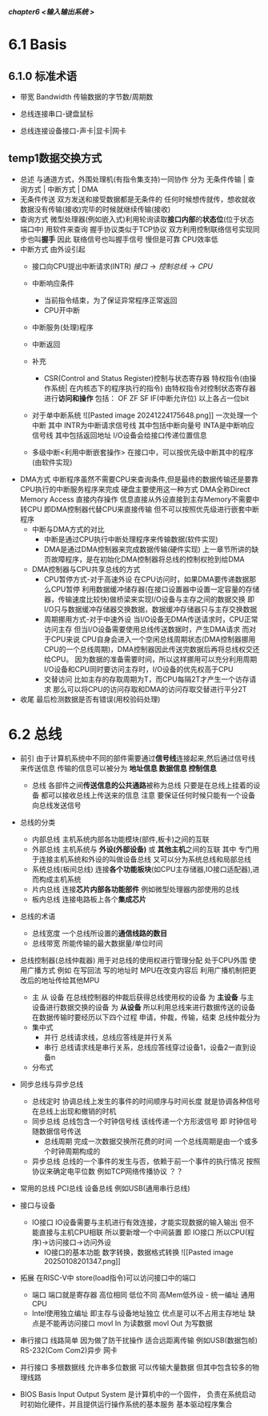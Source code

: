 ***chapter6 <输入输出系统 >***
# 6.1 Basis
## 6.1.0 标准术语
- 带宽 Bandwidth
	传输数据的字节数/周期数

- 总线连接串口-键盘鼠标
- 总线连接设备接口-声卡|显卡|网卡
## temp1数据交换方式
- 总述
	与通道方式，外围处理机(有指令集支持)一同协作
	分为
	无条件传输 | 查询方式 | 中断方式 | DMA
- 无条件传送
	双方发送和接受数据都是无条件的
	任何时候想传就传，想收就收
	数据没有传输(接收)完毕的时候就继续传输(接收)
- 查询方式
	微型处理器(例如嵌入式)利用轮询读取**接口内部**的**状态位**(位于状态端口中) 
	用软件来查询
	握手协议类似于TCP协议
	双方利用控制联络信号实现同步也叫**握手**
	因此 联络信号也叫握手信号
	慢但是可靠 CPU效率低
- 中断方式
	由外设引起
	- 接口向CPU提出中断请求(INTR)
		$接口\rightarrow 控制总线 \rightarrow CPU$
	- 中断响应条件
		- 当前指令结束，为了保证异常程序正常返回
		- CPU开中断
	- 中断服务(处理)程序
		
	- 中断返回
	- 补充
		- CSR(Control and Status Register)控制与状态寄存器
			特权指令(由操作系统| 在内核态下的程序执行的指令)
			由特权指令对控制状态寄存器进行**访问和操作**
			包括：
				OF ZF SF IF(中断允许位)
				以上各占一位bit
			
	- 对于单中断系统
		![[Pasted image 20241224175648.png]]
		一次处理一个中断
		其中
		INTR为中断请求信号线 其中包括中断向量号
		INTA是中断响应信号线 其中包括返回地址
		I/O设备会给接口传递位置信息
	- 多级中断<利用中断嵌套操作>
		在接口中，可以按优先级中断其中的程序(由软件实现)
- DMA方式
	中断程序虽然不需要CPU来查询条件,但是最终的数据传输还是要靠CPU执行的中断服务程序来完成
	硬盘主要使用这一种方式
	DMA全称Direct Memory Access 直接内存操作
	信息直接从外设直接到主存Memory不需要中转CPU
	即DMA控制器代替CPU来直接传输
	但不可以按照优先级进行嵌套中断程序
	- 中断与DMA方式的对比
		- 中断是通过CPU执行中断处理程序来传输数据(软件实现)
		- DMA是通过DMA控制器来完成数据传输(硬件实现)
	上一章节所讲的缺页故障程序，是在初始化DMA控制器将总线的控制权抢到给DMA
	- DMA控制器与CPU共享总线的方式
		- CPU暂停方式-对于高速外设
			在CPU访问时，如果DMA要传递数据那么CPU暂停
			利用数据缓冲储存器(在接口设置器中设置一定容量的存储器，传输速度比较快)做桥梁来实现I/O设备与主存之间的数据交换
			即I/O只与数据缓冲存储器交换数据，数据缓冲存储器只与主存交换数据
		- 周期挪用方式-对于中速外设
			当I/O设备无DMA传送请求时，CPU正常访问主存
			但当I/O设备需要使用总线传送数据时，产生DMA请求
			而对于CPU来说 CPU自身会进入一个空闲总线周期状态(DMA控制器挪用CPU的一个总线周期)，DMA控制器因此传送完数据后再将总线权交还给CPU。
			因为数据的准备需要时间，所以这样挪用可以充分利用周期
			I/O设备和CPU同时要访问主存时，I/O设备的优先权高于CPU
		- 交替访问
				比如主存的存取周期为T，而CPU每隔2T才产生一个访存请求
				那么可以将CPU的访问存取和DMA的访问存取交替进行平分2T
- 收尾
	最后检测数据是否有错误(用校验码处理)

# 6.2 总线
- 前引
	由于计算机系统中不同的部件需要通过**信号线**连接起来,然后通过信号线来传送信息
	传输的信息可以被分为 **地址信息 数据信息 控制信息**
	- 总线
		各部件之间**传送信息的公共通路**被称为总线
		只要是在总线上挂着的设备 都可以接收总线上传送来的信息
		注意 要保证任何时候只能有一个设备向总线发送信号
- 总线的分类
	- 内部总线
		主机系统内部各功能模块(部件,板卡)之间的互联
	- 外部总线
		主机系统与 **外设(外部设备)** 或 **其他主机**之间的互联
		其中 专门用于连接主机系统和外设的叫做设备总线
	又可以分为系统总线和局部总线
	- 系统总线(板间总线)
		连接**各个功能板块**(如CPU主存储器,IO接口适配器),进而构成主机系统
	- 片内总线
		连接**芯片内部各功能部件** 例如微型处理器内部使用的总线
	- 板内总线
		连接电路板上各个**集成芯片**
- 总线的术语
	- 总线宽度
		一个总线所设置的**通信线路的数目**
	- 总线带宽
		所能传输的最大数据量/单位时间
- 总线控制器(总线仲裁器)
	用于对总线的使用权进行管理分配
	处于CPU外围 使用广播方式
	例如
		在写回法 写的地址时 MPU在改变内容后 利用广播机制把更改后的地址传给其他MPU
	- 主 从 设备
		在总线控制器的仲裁后获得总线使用权的设备 为 **主设备**
		与主设备进行数据交换的设备 为 **从设备**
	所以利用总线来进行数据传送的设备 在数据传输时要经历以下四个过程
	申请，仲裁，传输，结束
	总线仲裁分为
	- 集中式
		- 并行
			总线请求线，总线应答线是并行关系
		- 串行
			总线请求线是串行关系，总线应答线穿过设备1，设备2一直到设备n
	- 分布式
- 同步总线与异步总线
	- 总线定时
		协调总线上发生的事件的时间顺序与时间长度
		就是协调各种信号在总线上出现和撤销的时机
	- 同步总线
		总线包含一个时钟信号线 该线传递一个方形波信号
		即 时钟信号随数据信号传送
		- 总线周期
			完成一次数据交换所花费的时间
			一个总线周期是由一个或多个时钟周期构成的
	- 异步总线
		总线的一个事件的发生与否，依赖于前一个事件的执行情况
		按照协议来确定电平位数
		例如TCP网络传播协议 ？？
- 常用的总线
	PCI总线
	设备总线
		例如USB(通用串行总线)
- 接口与设备
	- IO接口
		IO设备需要与主机进行有效连接，才能实现数据的输入输出
		但不能直接与主机CPU相联 所以要新增一个中间装置 即 IO接口
		所以CPU(程序)->访问接口->访问外设
		- IO接口的基本功能
			数字转换，数据格式转换
		![[Pasted image 20250108201347.png]]
- 拓展
	在RISC-V中 store(load指令)可以访问接口中的端口
	- 端口
		端口就是寄存器 高位相同 低位不同
	高Mem低外设 - 统一编址 通用CPU
	- Intel使用独立编址
		即主存与设备地址独立
			优点是可以不占用主存地址
			缺点是不能再访问接口
		movl In 为读数据
		movl Out 为写数据
- 串行接口
	线路简单 因为做了防干扰操作 适合远距离传输
	例如USB(数据包帧) RS-232(Com Com2)异步 网卡
- 并行接口
	多根数据线 允许串多位数据 <SCSI>可以传输大量数据 
	但其中包含较多的物理线路















- BIOS
	Basis Input Output System
	是计算机中的一个固件，
	负责在系统启动时初始化硬件，并且提供运行操作系统的基本服务
	基本驱动程序集合